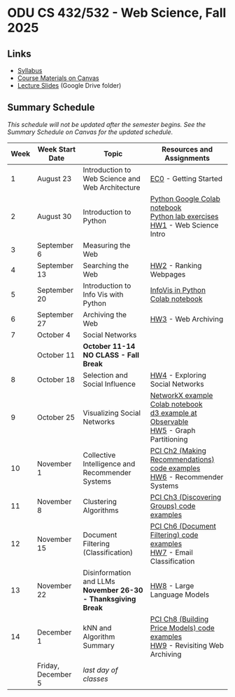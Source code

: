 # ODU CS 432/532 - Web Science, Fall 2025

## Links

* [Syllabus](syllabus.md)
* [Course Materials on Canvas](https://canvas.odu.edu/courses/187683)
* [Lecture Slides](https://drive.google.com/drive/u/1/folders/15aiAezMGhnHdVwOO6qDqVyDn1JxHPd5o) (Google  Drive folder)

## Summary Schedule

*This schedule will not be updated after the semester begins. See the Summary Schedule on Canvas for the updated schedule.*

|Week |Week Start Date|Topic|Resources and Assignments|
|---|---|---|---|
|1|August 23|Introduction to Web Science and Web Architecture|[EC0](getting-started/README.md) - Getting Started
|2|August 30|Introduction to Python|[Python Google Colab notebook](https://github.com/odu-cs432-websci/public/blob/main/432_Python.ipynb)<br/>[Python lab exercises](https://github.com/odu-cs432-websci/public/blob/main/432_Python_lab.ipynb)<br/>[HW1](HW1-intro.md) - Web Science Intro
|3|September 6|Measuring the Web |
|4|September 13|Searching the Web|[HW2](HW2-search.md) - Ranking Webpages|
|5|September 20|Introduction to Info Vis with Python|[InfoVis in Python Colab notebook](https://github.com/odu-cs432-websci/public/blob/main/432_InfoVis_Python.ipynb)|
|6|September 27|Archiving the Web|[HW3](HW3-archive.md) - Web Archiving|
|7|October 4|Social Networks|
| |October 11|**October 11-14 NO CLASS - Fall Break**
|8|October 18|Selection and Social Influence|[HW4](HW4-archive-p2.md) - Exploring Social Networks|
|9|October 25|Visualizing Social Networks|[NetworkX example Colab notebook](https://github.com/odu-cs432-websci/public/blob/main/432_NetworkX_example.ipynb)<br/>[d3 example at Observable](https://observablehq.com/d/8d10ff62d3c3b984)<br/>[HW5](HW5-graph.md) - Graph Partitioning|
|10|November 1|Collective Intelligence and Recommender Systems|[PCI Ch2 (Making Recommendations) code examples](https://github.com/odu-cs432-websci/public/blob/main/432_PCI_Ch02.ipynb)<br/>[HW6](HW6-recommend.md) - Recommender Systems|
|11|November 8|Clustering Algorithms|[PCI Ch3 (Discovering Groups) code examples](https://github.com/odu-cs432-websci/public/blob/main/432_PCI_Ch03.ipynb)|
|12|November 15|Document Filtering (Classification)|[PCI Ch6 (Document Filtering) code examples](https://github.com/odu-cs432-websci/public/blob/main/432_PCI_Ch06.ipynb)<br/>[HW7](HW7-classify.md) - Email Classification|
|13|November 22|Disinformation and LLMs <br/>**November 26-30 - Thanksgiving Break**|[HW8](HW8-LLM.md) - Large Language Models|
|14|December 1|kNN and Algorithm Summary|[PCI Ch8 (Building Price Models) code examples](https://github.com/odu-cs432-websci/public/blob/main/432_PCI_Ch08.ipynb)<br/>[HW9](HW9-archive-p3.md) - Revisiting Web Archiving|
|| Friday, December 5|*last day of classes*